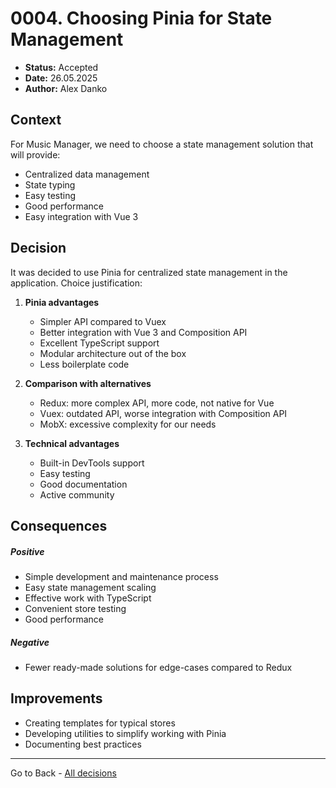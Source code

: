 # 0004. Choosing Pinia for State Management

- **Status:** Accepted
- **Date:** 26.05.2025
- **Author:** Alex Danko

## Context

For Music Manager, we need to choose a state management solution that will provide:
- Centralized data management
- State typing
- Easy testing
- Good performance
- Easy integration with Vue 3

## Decision

It was decided to use Pinia for centralized state management in the application. Choice justification:

1. **Pinia advantages**
   - Simpler API compared to Vuex
   - Better integration with Vue 3 and Composition API
   - Excellent TypeScript support
   - Modular architecture out of the box
   - Less boilerplate code

2. **Comparison with alternatives**
   - Redux: more complex API, more code, not native for Vue
   - Vuex: outdated API, worse integration with Composition API
   - MobX: excessive complexity for our needs

3. **Technical advantages**
   - Built-in DevTools support
   - Easy testing
   - Good documentation
   - Active community

## Consequences
##### Positive
- Simple development and maintenance process
- Easy state management scaling
- Effective work with TypeScript
- Convenient store testing
- Good performance
##### Negative
- Fewer ready-made solutions for edge-cases compared to Redux

## Improvements
- Creating templates for typical stores
- Developing utilities to simplify working with Pinia
- Documenting best practices 

---
Go to Back - [All decisions](../README.md)